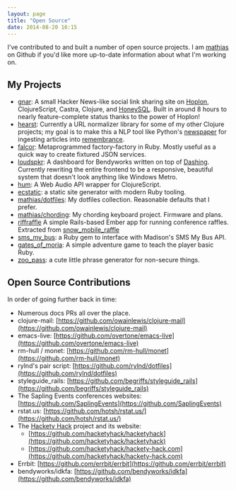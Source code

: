 ```yaml
---
layout: page
title: "Open Source"
date: 2014-08-20 16:15
---
```


I've contributed to and built a number of open source projects. I am [mathias](https://github.com/mathias) on Github if you'd like more up-to-date information about what I'm working on.

## My Projects

* [gnar](https://github.com/mathias/gnar): A small Hacker News-like social link sharing site on [Hoplon](http://hoplon.io), ClojureScript, Castra, Clojure, and [HoneySQL](https://github.com/jkk/honeysql). Built in around 8 hours to nearly feature-complete status thanks to the power of Hoplon!
* [hearst](https://github.com/mathias/hearst): Currently a URL normalizer library for some of my other Clojure projects; my goal is to make this a NLP tool like Python's [newspaper](https://github.com/codelucas/newspaper) for ingesting articles into [remembrance](https://github.com/mathias/remembrance).
* [falcor](https://github.com/mathias/falcor): Metaprogrammed factory-factory in Ruby. Mostly useful as a quick way to create fixtured JSON services.
* [loudspkr](https://github.com/mathias/loudspkr): A dashboard for Bendyworks written on top of [Dashing](https://github.com/Shopify/dashing). Currently rewriting the entire frontend to be a responsive, beautiful system that doesn't look anything like Windows Metro.
* [hum](https://github.com/mathias/hum): A Web Audio API wrapper for ClojureScript.
* [ecstatic](https://github.com/mathias/ecstatic): a static site generator with modern Ruby tooling.
* [mathias/dotfiles](https://github.com/mathias/dotfiles): My dotfiles collection. Reasonable defaults that I prefer.
* [mathias/chording](https://github.com/mathias/chording): My chording keyboard project. Firmware and plans.
* [riffraffle](https://github.com/mathias/riffraffle) A simple Rails-based Ember app for running conference raffles. Extracted from [snow_mobile_raffle](https://github.com/mathias/snow_mobile_raffle)
* [sms_my_bus](https://github.com/mathias/sms_my_bus): a Ruby gem to interface with Madison's SMS My Bus API.
* [gates_of_moria](https://github.com/mathias/gates_of_moria): A simple adventure game to teach the player basic Ruby.
* [zoo_pass](https://github.com/mathias/zoo_pass): a cute little phrase generator for non-secure things.

## Open Source Contributions

In order of going further back in time:

* Numerous docs PRs all over the place.
* clojure-mail: [https://github.com/owainlewis/clojure-mail](https://github.com/owainlewis/clojure-mail)
* emacs-live: [https://github.com/overtone/emacs-live](https://github.com/overtone/emacs-live)
* rm-hull / monet: [https://github.com/rm-hull/monet](https://github.com/rm-hull/monet)
* rylnd's pair script: [https://github.com/rylnd/dotfiles](https://github.com/rylnd/dotfiles)
* styleguide_rails: [https://github.com/begriffs/styleguide_rails](https://github.com/begriffs/styleguide_rails)
* The Sapling Events conferences websites: [https://github.com/SaplingEvents](https://github.com/SaplingEvents)
* rstat.us: [https://github.com/hotsh/rstat.us/](https://github.com/hotsh/rstat.us/)
* The [Hackety Hack](http://hackety.com) project and its website:
  * [https://github.com/hacketyhack/hacketyhack](https://github.com/hacketyhack/hacketyhack)
  * [https://github.com/hacketyhack/hackety-hack.com](https://github.com/hacketyhack/hackety-hack.com)
* Errbit: [https://github.com/errbit/errbit](https://github.com/errbit/errbit)
* bendyworks/idkfa: [https://github.com/bendyworks/idkfa](https://github.com/bendyworks/idkfa)
